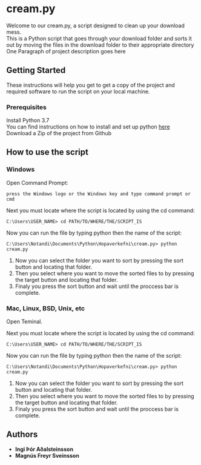 # cream.py

Welcome to our cream.py, a script designed to clean up your download mess. <br />
This is a Python script that goes through your download folder and sorts it out by moving the files in the download folder to their appropriate directory
One Paragraph of project description goes here

## Getting Started

These instructions will help you get to get a copy of the project and required software to run the script on your local machine.

### Prerequisites

Install Python 3.7
<br />
You can find instructions on how to install and set up python [here](https://realpython.com/installing-python/)
<br />
Download a Zip of the project from Github

## How to use the script

### Windows

Open Command Prompt:

```
press the Windows logo or the Windows key and type command prompt or cmd
```

Next you must locate where the script is located by using the cd command:

```
C:\Users\USER_NAME> cd PATH/TO/WHERE/THE/SCRIPT_IS
```

Now you can run the file by typing python then the name of the script:

```
C:\Users\Notandi\Documents\Python\Hopaverkefni\cream.py> python cream.py
```

1. Now you can select the folder you want to sort by pressing the sort button and locating that folder.
2. Then you select where you want to move the sorted files to by pressing the target button and locating that folder.
3. Finaly you press the sort button and wait until the proccess bar is complete.

### Mac, Linux, BSD, Unix, etc
Open Teminal. <br />

Next you must locate where the script is located by using the cd command:

```
C:\Users\USER_NAME> cd PATH/TO/WHERE/THE/SCRIPT_IS
```

Now you can run the file by typing python then the name of the script:

```
C:\Users\Notandi\Documents\Python\Hopaverkefni\cream.py> python cream.py
```

1. Now you can select the folder you want to sort by pressing the sort button and locating that folder.
2. Then you select where you want to move the sorted files to by pressing the target button and locating that folder.
3. Finaly you press the sort button and wait until the proccess bar is complete.

## Authors

* **Ingi Þór Aðalsteinsson**
* **Magnús Freyr Sveinsson**
